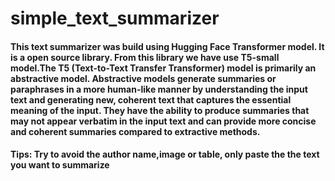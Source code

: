 # simple_text_summarizer

#### This text summarizer was build using Hugging Face Transformer model. It is a open source library. From this library we have use T5-small model.The T5 (Text-to-Text Transfer Transformer) model is primarily an abstractive model. Abstractive models generate summaries or paraphrases in a more human-like manner by understanding the input text and generating new, coherent text that captures the essential meaning of the input. They have the ability to produce summaries that may not appear verbatim in the input text and can provide more concise and coherent summaries compared to extractive methods.
#### Tips: Try to avoid the author name,image or table, only paste the the text you want to summarize
